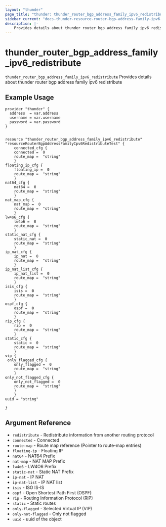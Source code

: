 ```yaml
---
layout: "thunder"
page_title: "thunder: thunder_router_bgp_address_family_ipv6_redistribute"
sidebar_current: "docs-thunder-resource-router-bgp-address-family-ipv6-redistribute"
description: |-
    Provides details about thunder router bgp address family ipv6 redistribute resource for A10
---
```


# thunder\_router\_bgp\_address\_family\_ipv6\_redistribute

`thunder_router_bgp_address_family_ipv6_redistribute` Provides details about thunder router bgp address family ipv6 redistribute
## Example Usage


```hcl
provider "thunder" {
  address  = var.address
  username = var.username
  password = var.password
}


resource "thunder_router_bgp_address_family_ipv6_redistribute" "resourceRouterBgpAddressFamilyIpv6RedistributeTest" {
	connected_cfg {  
 	connected =  0 
	route_map =  "string" 
	}
floating_ip_cfg {  
 	floating_ip =  0 
	route_map =  "string" 
	}
nat64_cfg {  
 	nat64 =  0 
	route_map =  "string" 
	}
nat_map_cfg {  
 	nat_map =  0 
	route_map =  "string" 
	}
lw4o6_cfg {  
 	lw4o6 =  0 
	route_map =  "string" 
	}
static_nat_cfg {  
 	static_nat =  0 
	route_map =  "string" 
	}
ip_nat_cfg {  
 	ip_nat =  0 
	route_map =  "string" 
	}
ip_nat_list_cfg {  
 	ip_nat_list =  0 
	route_map =  "string" 
	}
isis_cfg {  
 	isis =  0 
	route_map =  "string" 
	}
ospf_cfg {  
 	ospf =  0 
	route_map =  "string" 
	}
rip_cfg {  
 	rip =  0 
	route_map =  "string" 
	}
static_cfg {  
 	static =  0 
	route_map =  "string" 
	}
vip {  
 only_flagged_cfg {  
 	only_flagged =  0 
	route_map =  "string" 
	}
only_not_flagged_cfg {  
 	only_not_flagged =  0 
	route_map =  "string" 
	}
	}
uuid = "string"
 
}

```

## Argument Reference

* `redistribute` - Redistribute information from another routing protocol
* `connected` - Connected
* `route-map` - Route map reference (Pointer to route-map entries)
* `floating-ip` - Floating IP
* `nat64` - NAT64 Prefix
* `nat-map` - NAT MAP Prefix
* `lw4o6` - LW4O6 Prefix
* `static-nat` - Static NAT Prefix
* `ip-nat` - IP NAT
* `ip-nat-list` - IP NAT list
* `isis` - ISO IS-IS
* `ospf` - Open Shortest Path First (OSPF)
* `rip` - Routing Information Protocol (RIP)
* `static` - Static routes
* `only-flagged` - Selected Virtual IP (VIP)
* `only-not-flagged` - Only not flagged
* `uuid` - uuid of the object

